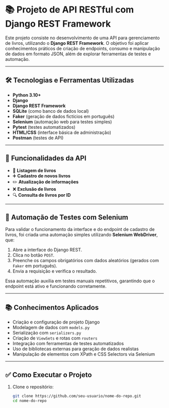 # 📚 Projeto de API RESTful com Django REST Framework

Este projeto consiste no desenvolvimento de uma API para gerenciamento de livros, utilizando o **Django REST Framework**. O objetivo foi aplicar conhecimentos práticos de criação de endpoints, consumo e manipulação de dados em formato JSON, além de explorar ferramentas de testes e automação.

---

## 🛠️ Tecnologias e Ferramentas Utilizadas

- **Python 3.10+**
- **Django**
- **Django REST Framework**
- **SQLite** (como banco de dados local)
- **Faker** (geração de dados fictícios em português)
- **Selenium** (automação web para testes simples)
- **Pytest** (testes automatizados)
- **HTML/CSS** (interface básica de administração)
- **Postman** (testes de API)

---

## 🚀 Funcionalidades da API

- 📖 **Listagem de livros**
- ➕ **Cadastro de novos livros**
- ✏️ **Atualização de informações**
- ❌ **Exclusão de livros**
- 🔍 **Consulta de livros por ID**

---

## 🤖 Automação de Testes com Selenium

Para validar o funcionamento da interface e do endpoint de cadastro de livros, foi criada uma automação simples utilizando **Selenium WebDriver**, que:

1. Abre a interface do Django REST.
2. Clica no botão `POST`.
3. Preenche os campos obrigatórios com dados aleatórios (gerados com `Faker` em português).
4. Envia a requisição e verifica o resultado.

Essa automação auxilia em testes manuais repetitivos, garantindo que o endpoint está ativo e funcionando corretamente.

---

## 📚 Conhecimentos Aplicados

- Criação e configuração de projeto Django
- Modelagem de dados com `models.py`
- Serialização com `serializers.py`
- Criação de `ViewSets` e rotas com `routers`
- Integração com ferramentas de testes automatizados
- Uso de bibliotecas externas para geração de dados realistas
- Manipulação de elementos com XPath e CSS Selectors via Selenium

---

## ✅ Como Executar o Projeto

1. Clone o repositório:
   ```bash
   git clone https://github.com/seu-usuario/nome-do-repo.git
   cd nome-do-repo
